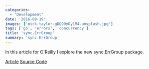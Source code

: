 ```yaml
---
categories:
  - 'Development'
date: '2016-09-19'
images: ['nick-taylor-gDQ99yDy1M4-unsplash.jpg']
tags: ['go', 'errors', 'concurrency']
title: 'sync.ErrGroup'
summary: 'sync.ErrGroup'
---
```


In this article for O'Reilly I explore the new sync.ErrGroup package.

[Article](https://www.oreilly.com/learning/run-strikingly-fast-parallel-file-searches-in-go-with-sync-errgroup)
[Source Code](https://github.com/bketelsen/gogrep)
